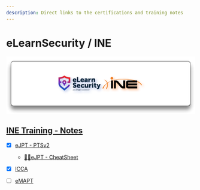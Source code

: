 ```yaml
---
description: Direct links to the certifications and training notes
---
```


# eLearnSecurity / INE

![elearnsecurity.com - © eLearnSecurity | ine.com - © INE](.gitbook/assets/elearninginecovermid.png)

## [INE Training - Notes](https://blog.syselement.com/ine/)

- [x] [eJPT - PTSv2](https://blog.syselement.com/ine/courses/ejpt)
  - [🔗📜eJPT - CheatSheet](https://blog.syselement.com/ine/courses/ejpt/ejpt-cheatsheet)
- [x] [ICCA](https://blog.syselement.com/ine/courses/icca)
- [ ] [eMAPT](https://blog.syselement.com/ine/courses/emapt)

